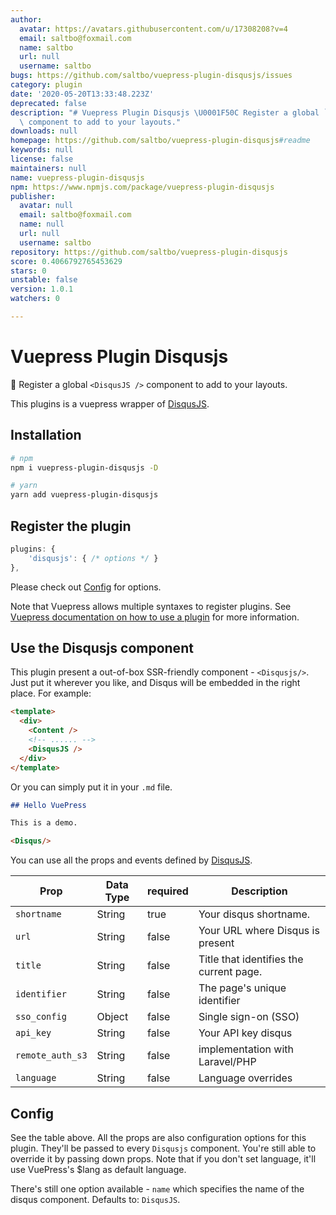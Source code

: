 ```yaml
---
author:
  avatar: https://avatars.githubusercontent.com/u/17308208?v=4
  email: saltbo@foxmail.com
  name: saltbo
  url: null
  username: saltbo
bugs: https://github.com/saltbo/vuepress-plugin-disqusjs/issues
category: plugin
date: '2020-05-20T13:33:48.223Z'
deprecated: false
description: "# Vuepress Plugin Disqusjs \U0001F50C Register a global `<Disqusjs />`\
  \ component to add to your layouts."
downloads: null
homepage: https://github.com/saltbo/vuepress-plugin-disqusjs#readme
keywords: null
license: false
maintainers: null
name: vuepress-plugin-disqusjs
npm: https://www.npmjs.com/package/vuepress-plugin-disqusjs
publisher:
  avatar: null
  email: saltbo@foxmail.com
  name: null
  url: null
  username: saltbo
repository: https://github.com/saltbo/vuepress-plugin-disqusjs
score: 0.4066792765453629
stars: 0
unstable: false
version: 1.0.1
watchers: 0

---
```


# Vuepress Plugin Disqusjs
🔌 Register a global `<DisqusJS />` component to add to your layouts.

This plugins is a vuepress wrapper of [DisqusJS](https://github.com/SukkaW/DisqusJS).

## Installation

```bash
# npm
npm i vuepress-plugin-disqusjs -D

# yarn
yarn add vuepress-plugin-disqusjs
```

## Register the plugin

```js
plugins: {
    'disqusjs': { /* options */ }
},

```

Please check out [Config](#config) for options.

Note that Vuepress allows multiple syntaxes to register plugins. See [Vuepress documentation on how to use a plugin](https://vuepress.vuejs.org/plugin/using-a-plugin.html) for more information.

## Use the Disqusjs component

This plugin present a out-of-box SSR-friendly component  - `<Disqusjs/>`. Just put it wherever you like, and Disqus will be embedded in the right place. For example:

```html
<template>
  <div>
    <Content />
    <!-- ...... -->
    <DisqusJS />
  </div>
</template>
```
Or you can simply put it in your `.md` file.
```markdown
## Hello VuePress

This is a demo.

<Disqus/>
```

You can use all the props and events defined by [DisqusJS](https://github.com/SukkaW/DisqusJS).

Prop            | Data Type  | required  | Description
--------------- | ---------- | --------- | -----------
`shortname`     | String     | true      | Your disqus shortname.
`url`           | String     | false     | Your URL where Disqus is present
`title`         | String     | false     | Title that identifies the current page.
`identifier`    | String     | false     | The page's unique identifier
`sso_config`    | Object     | false     | Single sign-on (SSO)
`api_key`       | String     | false     | Your API key disqus
`remote_auth_s3`| String     | false     | implementation with Laravel/PHP
`language`      | String     | false     | Language overrides

## Config 

See the table above. All the props are also configuration options for this plugin. They'll be passed to every `Disqusjs` component. You're still able to override it by passing down props. Note that if you don't set language, it'll use VuePress's $lang as default language.

There's still one option available - `name` which specifies the name of the disqus component. Defaults to: `DisqusJS`.
